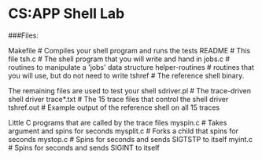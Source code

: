 CS:APP Shell Lab
======

###Files:

Makefile	# Compiles your shell program and runs the tests
README		# This file
tsh.c		# The shell program that you will write and hand in
jobs.c		# routines to manipulate a 'jobs' data structure
helper-routines	# routines that you will use, but do not need to write
tshref		# The reference shell binary.

The remaining files are used to test your shell
sdriver.pl	# The trace-driven shell driver
trace*.txt	# The 15 trace files that control the shell driver
tshref.out 	# Example output of the reference shell on all 15 traces

 Little C programs that are called by the trace files
myspin.c	# Takes argument <n> and spins for <n> seconds
mysplit.c	# Forks a child that spins for <n> seconds
mystop.c        # Spins for <n> seconds and sends SIGTSTP to itself
myint.c         # Spins for <n> seconds and sends SIGINT to itself

